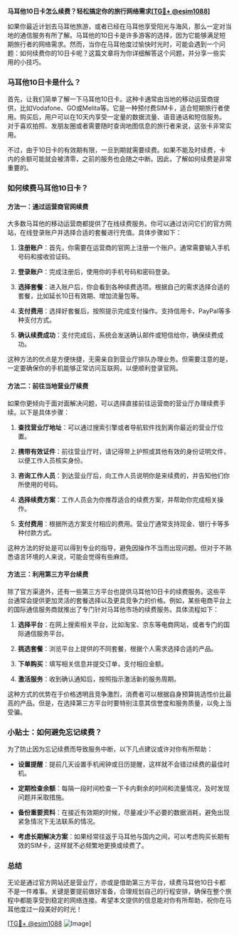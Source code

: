 **马耳他10日卡怎么续费？轻松搞定你的旅行网络需求[[TG💪+ @esim1088](https://t.me/s/esim1088)]**

如果你最近计划去马耳他旅游，或者已经在马耳他享受阳光与海风，那么一定对当地的通信服务有所了解。马耳他的10日卡是许多游客的选择，因为它能够满足短期旅行者的网络需求。然而，当你在马耳他度过愉快时光时，可能会遇到一个问题：如何续费你的10日卡呢？这篇文章将为你详细解答这个问题，并分享一些实用的小技巧。

### 马耳他10日卡是什么？

首先，让我们简单了解一下马耳他10日卡。这种卡通常由当地的移动运营商提供，比如Vodafone、GO或Melita等。它是一种预付费SIM卡，适合短期旅行者使用。购买后，用户可以在10天内享受一定量的数据流量、语音通话和短信服务。对于喜欢拍照、发朋友圈或者需要随时查询地图信息的旅行者来说，这张卡非常实用。

不过，由于10日卡的有效期有限，一旦到期就需要续费。如果不能及时续费，卡内的余额可能就会被清零，之前的服务也会随之中断。因此，了解如何续费是非常重要的。

### 如何续费马耳他10日卡？

#### 方法一：通过运营商官网续费

大多数马耳他的移动运营商都提供了在线续费服务。你可以通过访问它们的官方网站，在线登录账户并选择合适的套餐进行充值。具体步骤如下：

1. **注册账户**：首先，你需要在运营商的官网上注册一个账户。通常需要输入手机号码和接收验证码。
   
2. **登录账户**：完成注册后，使用你的手机号码和密码登录。

3. **选择套餐**：进入账户后，你会看到各种续费选项。根据自己的需求选择合适的套餐，比如延长10日有效期、增加流量包等。

4. **支付费用**：选择好套餐后，按照提示完成支付操作。支持信用卡、PayPal等多种支付方式。

5. **确认续费成功**：支付完成后，系统会发送确认邮件或短信给你，确保续费成功。

这种方法的优点是方便快捷，无需亲自到营业厅排队办理业务。但需要注意的是，一定要确保你的手机能够正常访问互联网，以便顺利登录官网。

#### 方法二：前往当地营业厅续费

如果你更倾向于面对面解决问题，可以选择直接前往运营商的营业厅办理续费手续。以下是具体步骤：

1. **查找营业厅地址**：可以通过搜索引擎或者导航软件找到离你最近的营业厅位置。

2. **携带有效证件**：前往营业厅时，请记得带上护照或其他有效的身份证明文件，以便工作人员核实身份。

3. **咨询工作人员**：到达营业厅后，向工作人员说明你是来续费的，并告知他们你所使用的号码。

4. **选择续费方案**：工作人员会为你推荐适合的续费方案，并帮助你完成相关操作。

5. **支付费用**：根据所选方案支付相应的费用。营业厅通常支持现金、银行卡等多种付款方式。

这种方法的好处是可以得到专业的指导，避免因操作不当而出现问题。但对于不熟悉语言环境的人来说，可能会觉得有些麻烦。

#### 方法三：利用第三方平台续费

除了官方渠道外，还有一些第三方平台也提供马耳他10日卡的续费服务。这些平台通常会提供更加灵活的套餐选择以及更具竞争力的价格。例如，某些电商平台上的国际通信服务商就推出了专门针对马耳他市场的续费服务。具体流程如下：

1. **选择平台**：在网上搜索相关平台，比如淘宝、京东等电商网站，或者专门的国际通信服务平台。

2. **挑选套餐**：浏览平台上提供的不同套餐，根据个人需求选择合适的产品。

3. **下单购买**：填写相关信息并提交订单，支付相应金额。

4. **激活服务**：收到确认通知后，按照指示激活新的服务周期。

这种方式的优势在于价格透明且竞争激烈，消费者可以根据自身预算挑选性价比最高的产品。但是，在选择第三方平台时要特别注意其信誉度和服务质量，以免上当受骗。

### 小贴士：如何避免忘记续费？

为了防止因为忘记续费而导致服务中断，以下几点建议或许对你有所帮助：

- **设置提醒**：提前几天设置手机闹钟或日历提醒，这样就不会错过续费的最佳时机。
  
- **定期检查余额**：每隔一段时间检查一下卡内剩余的时间和流量情况，及时发现问题并采取措施。

- **备份重要资料**：在接近有效期的时候，尽量减少不必要的数据消耗，避免出现紧急情况下无法联系的情况。

- **考虑长期解决方案**：如果经常往返于马耳他与国内之间，可以考虑购买长期有效的SIM卡，这样就不必频繁地更换或续费了。

### 总结

无论是通过官方网站还是营业厅，亦或是借助第三方平台，续费马耳他10日卡都不是一件难事。关键是要提前做好准备，合理规划自己的行程安排，确保在整个旅程中都能享受到稳定的网络连接。希望本文提供的信息能对你有所帮助，祝你在马耳他度过一段美好的时光！

[[TG💪+ @esim1088](https://t.me/s/esim1088) ![Image](https://i.postimg.cc/4NQfJmqS/Snipaste-2025-05-13-00-14-12.png)]